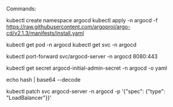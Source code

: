 Commands:

kubectl create namespace argocd
kubectl apply -n argocd -f https://raw.githubusercontent.com/argoproj/argo-cd/v2.1.3/manifests/install.yaml

kubectl get pod -n argocd
kubectl get svc -n argocd

kubectl port-forward svc/argocd-server -n argocd 8080:443

kubectl get secret argocd-initial-admin-secret -n argocd -o yaml

echo hash | base64 --decode


kubectl patch svc argocd-server -n argocd -p '{"spec": {"type": "LoadBalancer"}}'
